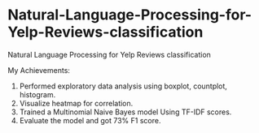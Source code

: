 # Natural-Language-Processing-for-Yelp-Reviews-classification
Natural Language Processing for Yelp Reviews classification


My Achievements: 
1.  Performed exploratory data analysis using boxplot, countplot, histogram. 
2.  Visualize heatmap for correlation. 
3.  Trained a Multinomial Naive Bayes model Using TF-IDF scores. 
4.  Evaluate the model and got 73% F1 score.
